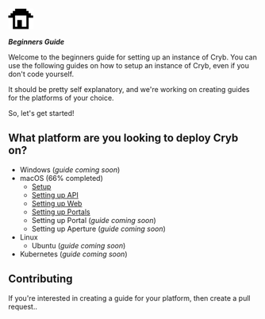 ![Cryb OSS](../.github/cryb.png "Cryb OSS Logo")

_**Beginners Guide**_

Welcome to the beginners guide <!-- hehe the game by Davey Wreden --> for setting up an instance of Cryb.
You can use the following guides on how to setup an instance of Cryb, even if you don't code yourself.

It should be pretty self explanatory, and we're working on creating guides for the platforms of your choice.

So, let's get started!

## What platform are you looking to deploy Cryb on?

* Windows (*guide coming soon*)
* macOS (66% completed)
  * [Setup](getting-started/macOS/setup.md)
  * [Setting up API](getting-started/macOS/api.md)
  * [Setting up Web](getting-started/macOS/web.md)
  * [Setting up Portals](getting-started/macOS/portals.md)
  * Setting up Portal (*guide coming soon*)
  * Setting up Aperture (*guide coming soon*)
* Linux
  * Ubuntu (*guide coming soon*)
* Kubernetes (*guide coming soon*)

## Contributing

If you're interested in creating a guide for your platform, then create a pull request..

